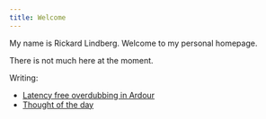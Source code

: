 ```yaml
---
title: Welcome
---
```


My name is Rickard Lindberg. Welcome to my personal homepage.

There is not much here at the moment.

Writing:

- [Latency free overdubbing in Ardour](/writing/ardour-latency-free-overdubbing/index.html "Latency free overdubbing in Ardour")
- [Thought of the day](/writing/thought-of-the-day/index.html "Thought of the day")
